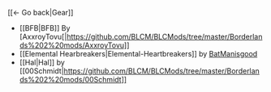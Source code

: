 [[← Go back|Gear]]
* [[BFB|BFB]] By [AxxroyTovu[|https://github.com/BLCM/BLCMods/tree/master/Borderlands%202%20mods/AxxroyTovu]]
* [[Elemental Hearbreakers|Elemental-Heartbreakers]] by [BatManisgood](https://github.com/BLCM/BLCMods/tree/master/Borderlands%202%20mods/BatManisgood)
* [[Hal|Hal]] by [[00Schmidt|https://github.com/BLCM/BLCMods/tree/master/Borderlands%202%20mods/00Schmidt]]